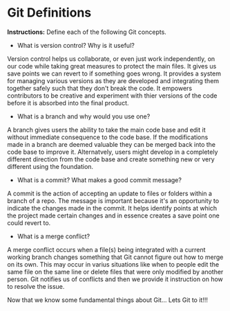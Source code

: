 # Git Definitions

**Instructions:** Define each of the following Git concepts.

* What is version control?  Why is it useful?

Version control helps us collaborate, or even just work independently, on our code while taking great measures to protect the main files. It gives us save points we can revert to if something goes wrong. It provides a system for managing various versions as they are developed and integrating them together safely such that they don't break the code. It empowers contributors to be creative and experiment with thier versions of the code before it is absorbed into the final product.

* What is a branch and why would you use one?

A branch gives users the ability to take the main code base and edit it without immediate consequence to the code base. If the modifications made in a branch are deemed valuable they can be merged back into the code base to improve it. Alternatvely, users might develop in a completely different direction from the code base and create something new or very different using the foundation.

* What is a commit? What makes a good commit message?

A commit is the action of accepting an update to files or folders within a branch of a repo. The message is important because it's an opportunity to indicate the changes made in the commit. It helps identify points at which the project made certain changes and in essence creates a save point one could revert to.

* What is a merge conflict?

A merge conflict occurs when a file(s) being integrated with a current working branch changes something that Git cannot figure out how to merge on its own.  This may occur in varius situations like when to people edit the same file on the same line or delete files that were only modified by another person.  Git notifies us of conflicts and then we provide it instruction on how to resolve the issue.

Now that we know some fundamental things about Git... Lets Git to it!!!
